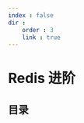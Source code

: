 ```yaml
---
index : false
dir :
    order : 3
    link : true
---
```


# Redis 进阶

## 目录

<Catalog  hideHeading='false'/>